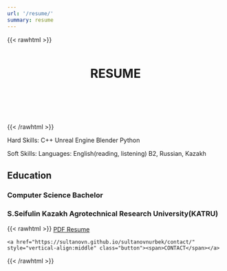 ```yaml
---
url: '/resume/'
summary: resume
---
```

{{< rawhtml >}}
<div style="display: flex; justify-content: center; align-items: center; margin-bottom: 80px;">
	<h1>RESUME</h1>
</div>
{{< /rawhtml >}}

Hard Skills:
C++
Unreal Engine
Blender
Python

Soft Skills:
Languages: English(reading, listening) B2, Russian, Kazakh

## Education

### Computer Science Bachelor
### S.Seifulin Kazakh Agrotechnical Research University(KATRU)

{{< rawhtml >}}
	<a href="Resume/Resume_Nurbek_Sultanov_Dev.pdf" style="vertical-align:middle" class="button" download><span>PDF Resume</span></a>

	<a href="https://sultanovn.github.io/sultanovnurbek/contact/" style="vertical-align:middle" class="button"><span>CONTACT</span></a>
{{< /rawhtml >}}